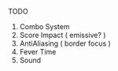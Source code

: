 TODO

1. Combo System
2. Score Impact ( emissive? )
3. AntiAliasing ( border focus )
4. Fever Time
5. Sound
